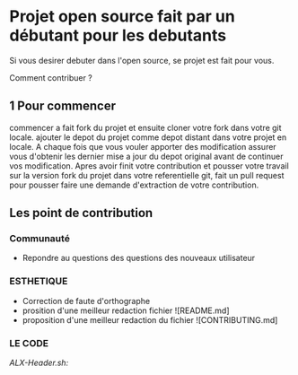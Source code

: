# Projet open source fait par un débutant pour les debutants

Si vous desirer debuter dans l'open source, se projet est fait pour vous. 

Comment contribuer ?

## 1 Pour commencer

commencer a fait fork du projet et ensuite cloner votre fork dans votre git locale.
ajouter le depot du projet comme depot distant dans votre projet en locale. 
A chaque fois que vous vouler apporter des modification assurer vous d'obtenir les dernier mise a jour du depot original avant de continuer vos modification.
Apres avoir finit votre contribution et pousser votre travail sur la version fork du projet dans votre referentielle git, fait un pull request pour pousser faire une demande d'extraction de votre contribution.

## Les point de contribution

### Communauté

- Repondre au questions des questions des nouveaux utilisateur 

### ESTHETIQUE
- Correction de faute d'orthographe 
- prosition d'une meilleur redaction fichier ![README.md]
- proposition d'une meilleur redaction du fichier ![CONTRIBUTING.md]

### LE CODE

*ALX-Header.sh:* 
